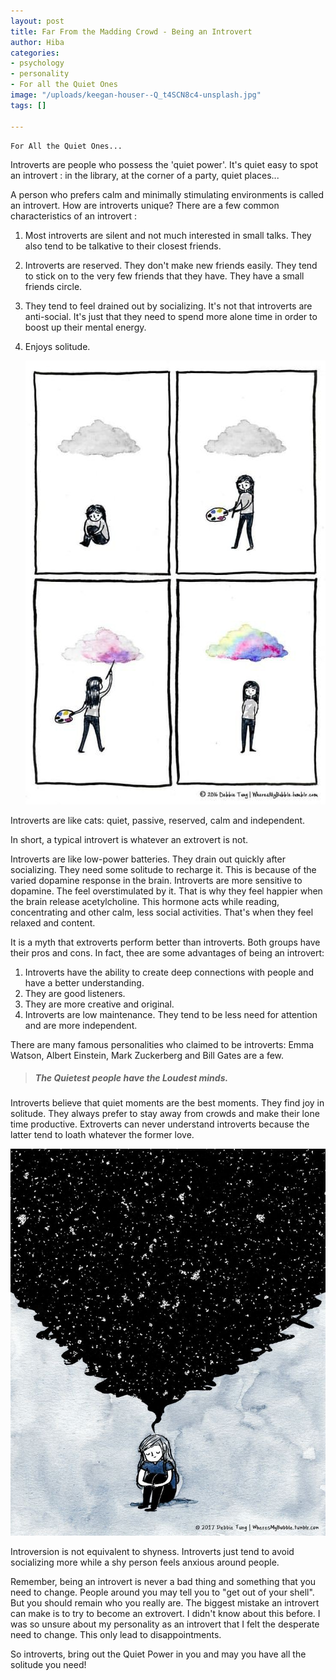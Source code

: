 ```yaml
---
layout: post
title: Far From the Madding Crowd - Being an Introvert
author: Hiba
categories:
- psychology
- personality
- For all the Quiet Ones
image: "/uploads/keegan-houser--Q_t4SCN8c4-unsplash.jpg"
tags: []

---
```

    For All the Quiet Ones...

Introverts are people who possess the 'quiet power'. It's quiet easy to spot an introvert : in the library, at the corner of a party, quiet places...

A person who prefers calm and minimally stimulating environments is called an introvert. How are introverts unique? There are a few common characteristics of an introvert :

1. Most introverts are silent and not much interested in small talks. They also tend to be talkative to their closest friends.
2. Introverts are reserved. They don't make new friends easily. They tend to stick on to the very few friends that they have. They have a small friends circle.
3. They tend to feel drained out by socializing. It's not that introverts are anti-social. It's just that they need to spend more alone time in order to boost up their mental energy.
4. Enjoys solitude.

   ![](/uploads/a980f8b896900af789c86054e4399802.jpg)

Introverts are like cats: quiet, passive, reserved, calm and independent.

In short, a typical introvert is whatever an extrovert is not.

Introverts are like low-power batteries. They drain out quickly after socializing. They need some solitude to recharge it. This is because of the varied dopamine response in the brain. Introverts are more sensitive to dopamine. The feel overstimulated by it. That is why they feel happier when the brain release acetylcholine. This hormone acts while reading, concentrating and other calm, less social activities. That's when they feel relaxed and content.

It is a myth that extroverts perform better than introverts. Both groups have their pros and cons. In fact, thee are some advantages of being an introvert:

1. Introverts have the ability to create deep connections with people and have a better understanding.
2. They are good listeners.
3. They are more creative and original.
4. Introverts are low maintenance. They tend to be less need for attention and are more independent.

There are many famous personalities who claimed to be introverts: Emma Watson, Albert Einstein, Mark Zuckerberg and Bill Gates are a few.

> ##### _The Quietest people have the Loudest minds._

Introverts believe that quiet moments are the best moments. They find joy in solitude. They always prefer to stay away from crowds and make their lone time productive. Extroverts can never understand introverts because the latter tend to loath whatever the former love.

![](/uploads/b0de152fbde8d4c18185ed7768d696ad.jpg)

Introversion is not equivalent to shyness. Introverts just tend to avoid socializing more while a shy person feels anxious around people.

Remember, being an introvert is never a bad thing and something that you need to change. People around you may tell you to "get out of your shell". But you should remain who you really are. The biggest mistake an introvert can make is to try to become an extrovert. I didn't know about this before. I was so unsure about my personality as an introvert that I felt the desperate need to change. This only lead to disappointments.

So introverts, bring out the Quiet Power in you and may you have all the solitude you need!